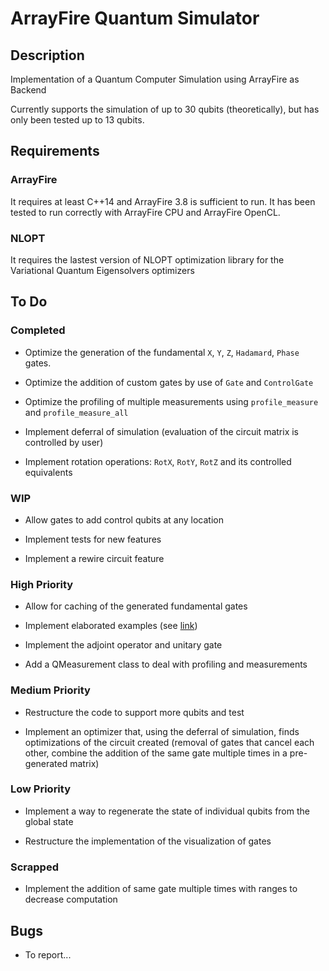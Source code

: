 ArrayFire Quantum Simulator
=============

## Description
Implementation of a Quantum Computer Simulation using ArrayFire as Backend

Currently supports the simulation of up to 30 qubits (theoretically), but has only been tested up to 13 qubits.

## Requirements

### ArrayFire
It requires at least C++14 and ArrayFire 3.8 is sufficient to run.
It has been tested to run correctly with ArrayFire CPU and ArrayFire OpenCL.

### NLOPT
It requires the lastest version of NLOPT optimization library for the Variational Quantum Eigensolvers optimizers

## To Do

### Completed
* Optimize the generation of the fundamental `X`, `Y`, `Z`, `Hadamard`, `Phase` gates.

* Optimize the addition of custom gates by use of `Gate` and `ControlGate`

* Optimize the profiling of multiple measurements using `profile_measure` and `profile_measure_all`

* Implement deferral of simulation (evaluation of the circuit matrix is controlled by user)

* Implement rotation operations: `RotX`, `RotY`, `RotZ` and its controlled equivalents

### WIP
* Allow gates to add control qubits at any location

* Implement tests for new features

* Implement a rewire circuit feature

### High Priority
* Allow for caching of the generated fundamental gates

* Implement elaborated examples (see [link](https://qiskit.org/textbook/ch-applications/algs_for_apps_index.html))

* Implement the adjoint operator and unitary gate

* Add a QMeasurement class to deal with profiling and measurements

### Medium Priority
* Restructure the code to support more qubits and test

* Implement an optimizer that, using the deferral of simulation, finds optimizations of the circuit created (removal of gates that cancel each other, combine the addition of the same gate multiple times in a pre-generated matrix)

### Low Priority
* Implement a way to regenerate the state of individual qubits from the global state

* Restructure the implementation of the visualization of gates

### Scrapped

* Implement the addition of same gate multiple times with ranges to decrease computation

## Bugs
* To report...